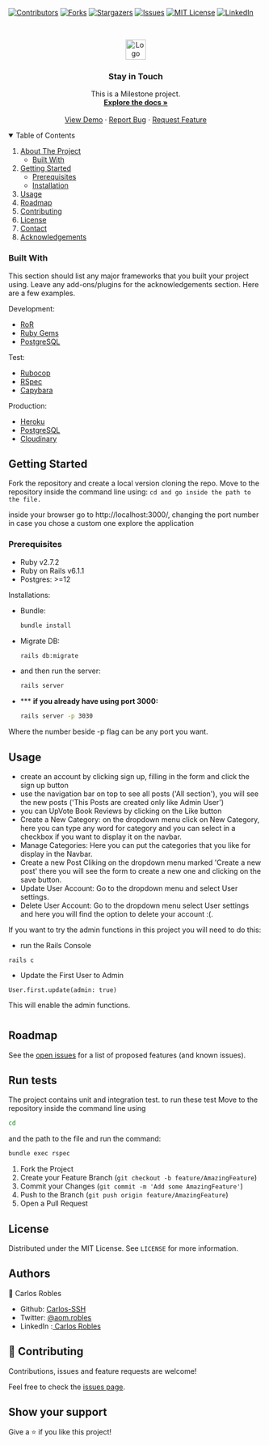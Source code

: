 
[![Contributors][contributors-shield]][contributors-url]
[![Forks][forks-shield]][forks-url]
[![Stargazers][stars-shield]][stars-url]
[![Issues][issues-shield]][issues-url]
[![MIT License][license-shield]][license-url]
[![LinkedIn][linkedin-shield]][linkedin-url]



<!-- PROJECT LOGO -->
<br />
<p align="center">
  <a href="https://github.com/carlos-ssh/">
    <img src="https://avatars1.githubusercontent.com/u/22258274?s=40&u=4b0efdeaefba270cb9e54efb81e7f77057f69789&v=4" alt="Logo" width="40" height="40">
  </a>

  <h3 align="center">Stay in Touch</h3>

  <p align="center">
    This is a Milestone project.
    <br />
    <a href="https://github.com/carlos-ssh/ror-social-scaffold/blob/feature/docs/SOCIAL%20MEDIA%20RoR.svg"><strong>Explore the docs »</strong></a>
    <br />
    <br />
    <a href="https://app-socialmedia.herokuapp.com/">View Demo</a>
    ·
    <a href="https://github.com/carlos-ssh/ror-social-scaffold/issues">Report Bug</a>
    ·
    <a href="https://github.com/carlos-ssh/ror-social-scaffold/issues">Request Feature</a>
  </p>
</p>



<!-- TABLE OF CONTENTS -->
<details open="open">
  <summary>Table of Contents</summary>
  <ol>
    <li>
      <a href="#about-the-project">About The Project</a>
      <ul>
        <li><a href="#built-with">Built With</a></li>
      </ul>
    </li>
    <li>
      <a href="#getting-started">Getting Started</a>
      <ul>
        <li><a href="#prerequisites">Prerequisites</a></li>
        <li><a href="#installation">Installation</a></li>
      </ul>
    </li>
    <li><a href="#usage">Usage</a></li>
    <li><a href="#roadmap">Roadmap</a></li>
    <li><a href="#contributing">Contributing</a></li>
    <li><a href="#license">License</a></li>
    <li><a href="#contact">Contact</a></li>
    <li><a href="#acknowledgements">Acknowledgements</a></li>
  </ol>
</details>



<!-- ABOUT THE PROJECT 
## About The Project



There are many great README templates available on GitHub, however, I didn't find one that really suit my needs so I created this enhanced one. I want to create a README template so amazing that it'll be the last one you ever need -- I think this is it.

Here's why:
* Your time should be focused on creating something amazing. A project that solves a problem and helps others
* You shouldn't be doing the same tasks over and over like creating a README from scratch
* You should element DRY principles to the rest of your life :smile:

Of course, no one template will serve all projects since your needs may be different. So I'll be adding more in the near future. You may also suggest changes by forking this repo and creating a pull request or opening an issue. Thanks to all the people have have contributed to expanding this template!

A list of commonly used resources that I find helpful are listed in the acknowledgements.
-->
### Built With

This section should list any major frameworks that you built your project using. Leave any add-ons/plugins for the acknowledgements section. Here are a few examples.

Development:
* [RoR](https://rubyonrails.org/)
* [Ruby Gems](https://rubygems.org/)
* [PostgreSQL](https://www.postgresql.org/)

Test:
* [Rubocop](https://rubocop.org/)
* [RSpec](https://rspec.com/)
* [Capybara](https://github.com/mokevnin/capybara-rails)


Production:
  * [Heroku](https://heroku.com/)
  * [PostgreSQL](https://www.postgresql.org/)
  * [Cloudinary](https://cloudinary.com/)
<!-- GETTING STARTED -->
## Getting Started




Fork the repository and create a local version cloning the repo.
Move to the repository inside the command line using:
```cd and go inside the path to the file.```

 
inside your browser go to http://localhost:3000/, changing the port number in case you chose a custom one
explore the application


### Prerequisites

- Ruby v2.7.2
- Ruby on Rails v6.1.1
- Postgres: >=12

Installations:


* Bundle:
  ```sh
  bundle install
  ```
* Migrate DB:
  ```sh
  rails db:migrate
  ```
* and then run the server:
  ```sh
  rails server
  ```
* *** __if you already have using port 3000:__
  ```sh
  rails server -p 3030
  ````
Where the number beside -p flag can be any port you want.


<!-- USAGE EXAMPLES -->
## Usage

- create an account by clicking sign up, filling in the form and click the sign up button
- use the navigation bar on top to see all posts ('All section'), you will see the new posts ('This Posts are created only like Admin User')
- you can UpVote Book Reviews by clicking on the Like button
- Create a New Category: on the dropdown menu click on New Category, here you can type any word for category and you can select in a checkbox if you want to display it on the navbar.
- Manage Categories: Here you can put the categories that you like for display in the Navbar.
- Create a new Post Cliking on the dropdown menu marked 'Create a new post' there you will see the form to create a new one and clicking on the save button.
- Update User Account: Go to the dropdown menu and select User settings.
- Delete User Account: Go to the dropdown menu select User settings and here you will find the option to delete your account :(.

If you want to try the admin functions in this project you will need to do this:
- run the Rails Console
```
rails c
```
- Update the First User to Admin
```
User.first.update(admin: true)
``` 
This will enable the admin functions.
#
<!-- ROADMAP -->
## Roadmap

See the [open issues](https://github.com/carlos-ssh/issues) for a list of proposed features (and known issues).

<!-- Run tests -->
## Run tests

The project contains unit and integration test. to run these test Move to the repository inside the command line using 
```sh
cd
```
and the path to the file and run the command:
```sh
bundle exec rspec
```

1. Fork the Project
2. Create your Feature Branch (`git checkout -b feature/AmazingFeature`)
3. Commit your Changes (`git commit -m 'Add some AmazingFeature'`)
4. Push to the Branch (`git push origin feature/AmazingFeature`)
5. Open a Pull Request

<!-- LICENSE -->
## License

Distributed under the MIT License. See `LICENSE` for more information.

## Authors
👤 Carlos Robles
- Github: [Carlos-SSH](https://github.com/carlos-ssh)
- Twitter: [@aom.robles](https://twitter.com/aomrobles)
- LinkedIn :[ Carlos Robles](https://www.linkedin.com/in/carlos-ssh)

## 🤝 Contributing

Contributions, issues and feature requests are welcome!

Feel free to check the [issues page](issues/).

## Show your support

Give a ⭐️ if you like this project!

<!-- MARKDOWN LINKS & IMAGES -->

[contributors-shield]: https://img.shields.io/github/contributors/othneildrew/Best-README-Template.svg?style=for-the-badge
[contributors-url]: https://github.com/carlos-ssh/
[forks-shield]: https://img.shields.io/github/forks/othneildrew/Best-README-Template.svg?style=for-the-badge
[forks-url]: https://github.com/carlos-ssh/the_bookshelve/network/members
[stars-shield]: https://img.shields.io/github/stars/carlos-ssh/Best-README-Template.svg?style=for-the-badge
[stars-url]: https://github.com/carlos-ssh/the_bookshelve/stargazers
[issues-shield]: https://img.shields.io/github/issues/othneildrew/Best-README-Template.svg?style=for-the-badge
[issues-url]: https://github.com/carlos-ssh/the_bookshelve/issues
[license-shield]: https://img.shields.io/github/license/othneildrew/Best-README-Template.svg?style=for-the-badge
[license-url]: https://github.com/carlos-ssh/the_bookshelve/LICENSE.txt
[linkedin-shield]: https://img.shields.io/badge/-LinkedIn-black.svg?style=for-the-badge&logo=linkedin&colorB=555
[linkedin-url]: https://linkedin.com/in/carlos-ssh
[product-screenshot]: images/screenshot.png